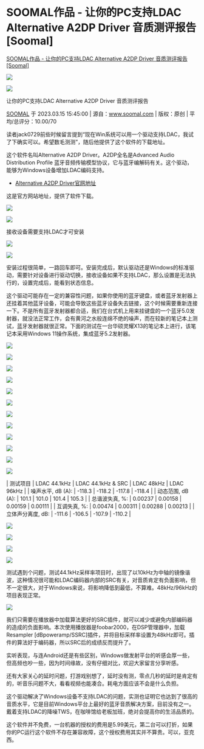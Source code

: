 # SOOMAL作品 - 让你的PC支持LDAC Alternative A2DP Driver 音质测评报告[Soomal]
[SOOMAL作品 - 让你的PC支持LDAC Alternative A2DP Driver 音质测评报告[Soomal]](http://soomal.com/doc/10100009858.htm) 

 [![](https://github.com/ustczzh/MyClippings/blob/main/Images/2023-3-26%2014-16-27/2e907c9f-2141-4b73-bc00-84f9d5e2bb82.png?raw=true)
](http://soomal.com/doc/index101000_0001_00.htm)

![](https://github.com/ustczzh/MyClippings/blob/main/Images/2023-3-26%2014-16-27/98a3a8fb-7ed7-4f90-85ad-0113b3c6f7f1.jpeg?raw=true)

让你的PC支持LDAC Alternative A2DP Driver 音质测评报告

[SOOMAL](http://soomal.com/search/101/SOOMAL.htm) 于 2023.03.15 15:45:00 | 源自：www.soomal.com | 版权：原创 | 平均/总评分：10.00/70

读者jack0729前些时候留言提到“现在Win系统可以用一个驱动支持LDAC，我试了下确实可以。希望数毛测测”，随后他提供了这个软件的下载地址。

这个软件名叫Alternative A2DP Driver。A2DP全名是Advanced Audio Distribution Profile 蓝牙音频传输模型协议，它与蓝牙编解码有关。这个驱动，能够为Windows设备增加LDAC编码支持。

*   [Alternative A2DP Driver官网地址](https://www.bluetoothgoodies.com/a2dp/)

这是官方网站地址，提供了软件下载。

[![](https://github.com/ustczzh/MyClippings/blob/main/Images/2023-3-26%2014-16-27/c13d50cf-8a53-4b6b-8791-257e54a9d0c9.jpeg?raw=true)
](http://soomal.com/pic/10100102657.htm)

[![](https://github.com/ustczzh/MyClippings/blob/main/Images/2023-3-26%2014-16-27/4459182a-ffdb-4bb2-bdae-3a44ef6ccc3b.jpeg?raw=true)
](http://soomal.com/pic/10100102658.htm)

接收设备需要支持LDAC才可安装

[![](https://github.com/ustczzh/MyClippings/blob/main/Images/2023-3-26%2014-16-27/2a417ab2-be10-4622-a711-8e5ec7f09656.jpeg?raw=true)
](http://soomal.com/pic/10100102659.htm)

[![](https://github.com/ustczzh/MyClippings/blob/main/Images/2023-3-26%2014-16-27/850f1c7c-c442-4c8c-ada1-3af3b6863d3e.jpeg?raw=true)
](http://soomal.com/pic/10100102660.htm)

安装过程很简单，一路回车即可。安装完成后，默认驱动还是Windows的标准驱动，需要针对设备进行驱动切换，接收设备如果不支持LDAC，那么设置是无法执行的，设置完成后，能看到状态信息。

这个驱动可能存在一定的兼容性问题，如果你使用的蓝牙键盘，或者蓝牙发射器上还挂着其他蓝牙设备，可能会导致这些蓝牙设备失去链接，这个时候需要重新连接一下。不是所有蓝牙发射器都合适，我们在台式机上用来挂键盘的一个蓝牙5.0发射器，就没法正常工作，会有黄河之水般连绵不绝的噪声，而在较新的笔记本上测试，蓝牙发射器就很正常。下面的测试在一台华硕灵耀X13的笔记本上进行，该笔记本采用Windows 11操作系统，集成蓝牙5.2发射器。

[![](https://github.com/ustczzh/MyClippings/blob/main/Images/2023-3-26%2014-16-27/8c096497-2b5e-4c2b-986e-043be40ed54f.jpeg?raw=true)
](http://soomal.com/pic/10100102666.htm)

[![](https://github.com/ustczzh/MyClippings/blob/main/Images/2023-3-26%2014-16-27/f1b08bed-36bb-4581-a2bd-2e9d1dc019ce.jpeg?raw=true)
](http://soomal.com/pic/10100102667.htm)

[![](https://github.com/ustczzh/MyClippings/blob/main/Images/2023-3-26%2014-16-27/126b5986-c0c1-4a1b-b1f6-f8dc09800786.jpeg?raw=true)
](http://soomal.com/pic/10100102668.htm)

[![](https://github.com/ustczzh/MyClippings/blob/main/Images/2023-3-26%2014-16-27/ef38f21d-68ec-418b-bec5-4e1f65ed051d.jpeg?raw=true)
](http://soomal.com/pic/10100102669.htm)

[![](https://github.com/ustczzh/MyClippings/blob/main/Images/2023-3-26%2014-16-27/ef7d6957-00e0-4c3d-ac77-dfbdb7f33927.jpeg?raw=true)
](http://soomal.com/pic/10100102670.htm)

[![](https://github.com/ustczzh/MyClippings/blob/main/Images/2023-3-26%2014-16-27/51d49bba-b714-45a9-bef8-eb80b0c0a550.jpeg?raw=true)
](http://soomal.com/pic/10100102671.htm)

[![](https://github.com/ustczzh/MyClippings/blob/main/Images/2023-3-26%2014-16-27/3e0128b4-0668-4ed9-8eee-a794a5323cb0.jpeg?raw=true)
](http://soomal.com/pic/10100102672.htm)

[![](https://github.com/ustczzh/MyClippings/blob/main/Images/2023-3-26%2014-16-27/cb9cbf5e-9ccf-487e-8900-beb570fcc5ec.jpeg?raw=true)
](http://soomal.com/pic/10100102673.htm)

[![](https://github.com/ustczzh/MyClippings/blob/main/Images/2023-3-26%2014-16-27/60e428a2-dfef-422f-b2eb-626d077c1757.jpeg?raw=true)
](http://soomal.com/pic/10100102674.htm)

[![](https://github.com/ustczzh/MyClippings/blob/main/Images/2023-3-26%2014-16-27/014f18a6-b364-4308-b76f-0243d9b365a9.jpeg?raw=true)
](http://soomal.com/pic/10100102675.htm)

[![](https://github.com/ustczzh/MyClippings/blob/main/Images/2023-3-26%2014-16-27/5e16e8cf-5195-446b-b1b0-d1bd6f01c9dc.jpeg?raw=true)
](http://soomal.com/pic/10100102676.htm)

[![](https://github.com/ustczzh/MyClippings/blob/main/Images/2023-3-26%2014-16-27/bfd22d98-ecf8-4149-9091-da8616e19529.jpeg?raw=true)
](http://soomal.com/pic/10100102677.htm)

| 测试项目 | LDAC 44.1kHz | LDAC 44.1kHz & SRC | LDAC 48kHz | LDAC 96kHz |
| 噪声水平, dB (A): | -118.3 | -118.2 | -117.8 | -118.4 |
| 动态范围, dB (A): | 101.1 | 101.0 | 101.4 | 105.3 |
| 总谐波失真, %: | 0.00237 | 0.00158 | 0.00159 | 0.00111 |
| 互调失真, %: | 0.00474 | 0.00311 | 0.00288 | 0.00213 |
| 立体声分离度, dB: | -111.6 | -106.5 | -107.9 | -110.2 |

[![](https://github.com/ustczzh/MyClippings/blob/main/Images/2023-3-26%2014-16-27/dcd8f71a-1108-4e0c-8728-b86134a67fd6.jpeg?raw=true)
](http://soomal.com/pic/10100102661.htm)

[![](https://github.com/ustczzh/MyClippings/blob/main/Images/2023-3-26%2014-16-27/86fe05a8-3784-4014-94e0-97874ca53816.jpeg?raw=true)
](http://soomal.com/pic/10100102662.htm)

[![](https://github.com/ustczzh/MyClippings/blob/main/Images/2023-3-26%2014-16-27/7f18dd2d-b514-4a2d-8e8f-eda9f8d663f3.jpeg?raw=true)
](http://soomal.com/pic/10100102663.htm)

[![](https://github.com/ustczzh/MyClippings/blob/main/Images/2023-3-26%2014-16-27/f0f7ad55-7f4b-4222-ad3c-c99885d76906.jpeg?raw=true)
](http://soomal.com/pic/10100102664.htm)

测试遇到个问题，测试44.1kHz采样率项目时，出现了以10kHz为中轴的镜像谐波，这种情况很可能和LDAC编码器内部的SRC有关，对音质肯定有负面影响，但不一定很大，对于Windows来说，将影响降低到最低，不算难。48kHz/96kHz的项目表现正常。

[![](https://github.com/ustczzh/MyClippings/blob/main/Images/2023-3-26%2014-16-27/a08d8f35-4484-42d3-9b4a-d4c4de62ec15.jpeg?raw=true)
](http://soomal.com/pic/10100102665.htm)

我们只需要在播放器中加载算法更好的SRC插件，就可以减少或避免内部编码器的造成的负面影响。本次使用播放器是foobar2000，在DSP管理器中，加载Resampler \[dBpoweramp/SSRC\]插件，并将目标采样率设置为48kHz即可。插件的算法好于编码器，所以SRC后的成绩反而提升了。

实听表现，与连Android还是有些区别，Windows做发射平台的听感会厚一些，但高频也吵一些，因为时间缘故，没有仔细对比，欢迎大家留言分享听感。

还有大家关心的延时问题，打游戏别想了，延时没有测，零点几秒的延时是肯定有的，听音乐问题不大，看看视频也能凑合。耗电方面应该不会是什么负担。

这个驱动解决了Windows设备不支持LDAC的问题，实测也证明它也达到了很高的音质水平，它是目前Windows平台上最好的蓝牙音质解决方案，目前没有之一。戴着支持LDAC的降噪TWS，在咖啡馆给老板加班，绝对会提高你的生活品质的。

这个软件并不免费，一台机器的授权的费用是5.99美元，第二台可以打折，如果你的PC运行这个软件不存在兼容故障，这个授权费用其实并不算贵。可以，亚克西。
